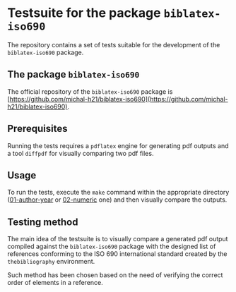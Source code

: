 # Testsuite for the package `biblatex-iso690`

The repository contains a set of tests suitable for the development of the `biblatex-iso690` package.

## The package `biblatex-iso690`

The official repository of the `biblatex-iso690` package is [https://github.com/michal-h21/biblatex-iso690](https://github.com/michal-h21/biblatex-iso690).

## Prerequisites

Running the tests requires a `pdflatex` engine for generating pdf outputs and a tool `diffpdf` for visually comparing two pdf files.

## Usage

To run the tests, execute the `make` command within the appropriate directory ([01-author-year](../01-author-year) or [02-numeric](../02-numeric) one) and then visually compare the outputs.

## Testing method

The main idea of the testsuite is to visually compare a generated pdf output compiled against the `biblatex-iso690` package with the designed list of references conforming to the ISO 690 international standard created by the `thebibliography` environment.

Such method has been chosen based on the need of verifying the correct order of elements in a reference.
